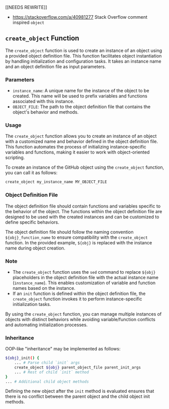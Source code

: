 [[NEEDS REWRITE]]

- https://stackoverflow.com/a/40981277 Stack Overflow comment inspired `object`

## `create_object` Function

The `create_object` function is used to create an instance of an object using a
provided object definition file. This function facilitates object instantiation
by handling initialization and configuration tasks. It takes an instance name
and an object definition file as input parameters.

### Parameters

- `instance_name`: A unique name for the instance of the object to be created.
  This name will be used to prefix variables and functions associated with this
  instance.
- `OBJECT_FILE`: The path to the object definition file that contains the
  object's behavior and methods.

### Usage

The `create_object` function allows you to create an instance of an object with
a customized name and behavior defined in the object definition file. This
function automates the process of initializing instance-specific variables and
functions, making it easier to work with object-oriented scripting.

To create an instance of the GitHub object using the `create_object` function,
you can call it as follows:

```bash
create_object my_instance_name MY_OBJECT_FILE
```

### Object Definition File

The object definition file should contain functions and variables specific to
the behavior of the object. The functions within the object definition file are
designed to be used with the created instances and can be customized to define
specific behaviors.

The object definition file should follow the naming convention
`${obj}_function_name` to ensure compatibility with the `create_object`
function. In the provided example, `${obj}` is replaced with the instance name
during object creation.

### Note

- The `create_object` function uses the `sed` command to replace `${obj}`
  placeholders in the object definition file with the actual instance name
  (`instance_name`). This enables customization of variable and function names
  based on the instance.
- If an `init` function is defined within the object definition file, the
  `create_object` function invokes it to perform instance-specific initialization
  tasks.

By using the `create_object` function, you can manage multiple instances of
objects with distinct behaviors while avoiding variable/function conflicts and
automating initialization processes.

### Inheritance

OOP-like "inheritance" may be implemented as follows:

```bash
${obj}_init() {
    ... # Parse child `init` args
    create_object ${obj} parent_object_file parent_init_args
    ... # Rest of child `init` method
}
... # Additional child object methods
```

Defining the new object after the `init` method is evaluated ensures that there
is no conflict between the parent object and the child object init methods.

